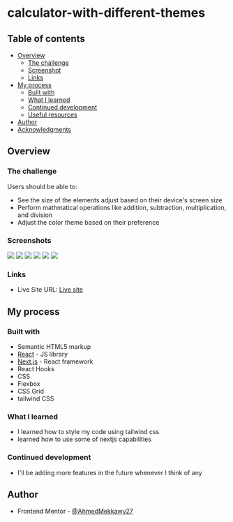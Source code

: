 # calculator-with-different-themes

## Table of contents

- [Overview](#overview)
  - [The challenge](#the-challenge)
  - [Screenshot](#screenshot)
  - [Links](#links)
- [My process](#my-process)
  - [Built with](#built-with)
  - [What I learned](#what-i-learned)
  - [Continued development](#continued-development)
  - [Useful resources](#useful-resources)
- [Author](#author)
- [Acknowledgments](#acknowledgments)

## Overview

### The challenge

Users should be able to:

- See the size of the elements adjust based on their device's screen size
- Perform mathmatical operations like addition, subtraction, multiplication, and division
- Adjust the color theme based on their preference

### Screenshots

![](./screenshots/big1.png)
![](./screenshots/big2.png)
![](./screenshots/big3.png)
![](./screenshots/small1.png)
![](./screenshots/small2.png)
![](./screenshots/small3.png)

### Links

- Live Site URL: [Live site](calculator-with-different-themes.vercel.app)

## My process

### Built with

- Semantic HTML5 markup
- [React](https://reactjs.org/) - JS library
- [Next.js](https://nextjs.org/) - React framework
- React Hooks
- CSS
- Flexbox
- CSS Grid
- tailwind CSS

### What I learned

- I learned how to style my code using tailwind css
- learned how to use some of nextjs capabilities

### Continued development

- I'll be adding more features in the future whenever I think of any

## Author

- Frontend Mentor - [@AhmedMekkawy27](https://www.frontendmentor.io/profile/AhmedMekkawy27)

